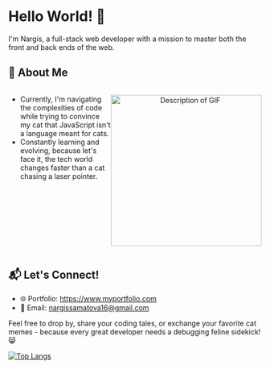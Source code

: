 # Hello World! 👋

I'm Nargis, a full-stack web developer with a mission to master both the front and back ends of the web.

## 🚀 About Me
<div style="display: flex;">
  <div style="flex: 1; width: 200px">
    <ul>
      <li>Currently, I'm navigating the complexities of code while trying to convince my cat that JavaScript isn't a language meant for cats.</li>
      <li>Constantly learning and evolving, because let's face it, the tech world changes faster than a cat chasing a laser pointer.</li>
    </ul>
  </div>
  <div style="flex: 1;">
    <p align="center">
      <a href="https://giphy.com/gifs/cat-kitten-computer-3oKIPnAiaMCws8nOsE">
        <img src="https://media.giphy.com/media/3oKIPnAiaMCws8nOsE/giphy.gif" alt="Description of GIF" width="300" height="300">
      </a>
    </p>
  </div>
</div>



## 📬 Let's Connect!
- 🌐 Portfolio: https://www.myportfolio.com
- 📧 Email: nargissamatova16@gmail.com

Feel free to drop by, share your coding tales, or exchange your favorite cat memes - because every great developer needs a debugging feline sidekick! 😸
  
[![Top Langs](https://github-readme-stats.vercel.app/api/top-langs/?username=Nargissamatova&layout=donut)](https://github.com/Nargissamatova/github-readme-stats)

